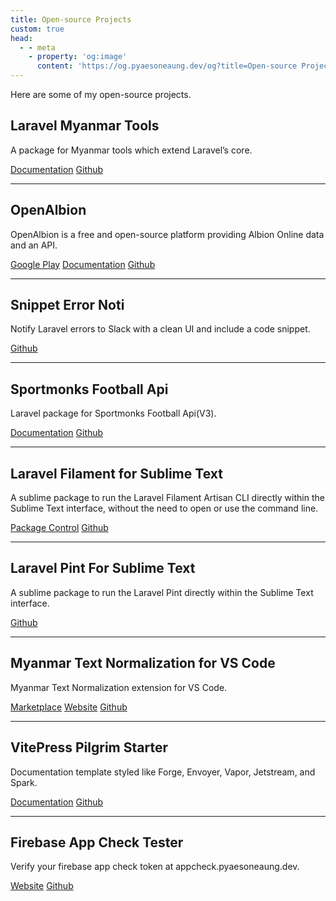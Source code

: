 ```yaml
---
title: Open-source Projects
custom: true
head:
  - - meta
    - property: 'og:image'
      content: 'https://og.pyaesoneaung.dev/og?title=Open-source Projects'
---
```


Here are some of my open-source projects.

## Laravel Myanmar Tools

A package for Myanmar tools which extend Laravel’s core.

<a class="project-link" href="https://www.laravel-myanmar-tools.com">Documentation</a>
<a class="project-link" href="https://github.com/PyaeSoneAungRgn/laravel-myanmar-tools">Github</a>

<hr />

## OpenAlbion

OpenAlbion is a free and open-source platform providing Albion Online data and an API.

<a class="project-link" href="https://play.google.com/store/apps/details?id=com.openalbion.weaponry&hl=en&gl=US">Google Play</a>
<a class="project-link" href="https://openalbion.com/">Documentation</a>
<a class="project-link" href="https://github.com/OpenAlbion">Github</a>

<hr />

## Snippet Error Noti

Notify Laravel errors to Slack with a clean UI and include a code snippet.

<a class="project-link" href="https://github.com/PyaeSoneAungRgn/snippet-error-noti">Github</a>

<hr />

## Sportmonks Football Api

Laravel package for Sportmonks Football Api(V3).

<a class="project-link" href="https://sportmonks-football-api.pyaesoneaung.dev/">Documentation</a>
<a class="project-link" href="https://github.com/PyaeSoneAungRgn/sportmonks-football-api">Github</a>

<hr />

## Laravel Filament for Sublime Text

A sublime package to run the Laravel Filament Artisan CLI directly within the Sublime Text interface, without the need to open or use the command line.

<a class="project-link" href="https://packagecontrol.io/packages/Laravel%20Filament">Package Control</a>
<a class="project-link" href="https://github.com/PyaeSoneAungRgn/sublime-laravel-filament">Github</a>

<hr />

## Laravel Pint For Sublime Text

A sublime package to run the Laravel Pint directly within the Sublime Text interface.

<a class="project-link" href="https://github.com/PyaeSoneAungRgn/sublime-laravel-pint">Github</a>

<hr />

## Myanmar Text Normalization for VS Code

Myanmar Text Normalization extension for VS Code.

<a class="project-link" href="https://marketplace.visualstudio.com/items?itemName=PyaeSoneAung.myanmar-text-normalization&ssr=false#overview">Marketplace</a>
<a class="project-link" href="https://myanmar-text-normalization.pyaesoneaung.dev/">Website</a>
<a class="project-link" href="https://github.com/PyaeSoneAungRgn/vscode-myanmar-text-normalization">Github</a>

<hr />

## VitePress Pilgrim Starter ​

Documentation template styled like Forge, Envoyer, Vapor, Jetstream, and Spark.

<a class="project-link" href="https://vitepress-pilgrim-starter.pyaesoneaung.dev/">Documentation</a>
<a class="project-link" href="https://github.com/PyaeSoneAungRgn/vitepress-pilgrim-starter">Github</a>

<hr />

## Firebase App Check Tester

Verify your firebase app check token at appcheck.pyaesoneaung.dev.

<a class="project-link" href="https://appcheck.pyaesoneaung.dev/">Website</a>
<a class="project-link" href="https://github.com/PyaeSoneAungRgn/appcheck">Github</a>
